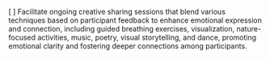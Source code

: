 [ ] Facilitate ongoing creative sharing sessions that blend various techniques based on participant feedback to enhance emotional expression and connection, including guided breathing exercises, visualization, nature-focused activities, music, poetry, visual storytelling, and dance, promoting emotional clarity and fostering deeper connections among participants.